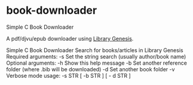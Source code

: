 # book-downloader
Simple C Book Downloader

A pdf/djvu/epub downloader using [Library Genesis](http://gen.lib.rus.ec/).

Simple C Book Downloader
Search for books/articles in Library Genesis
Required arguments:
        -s               Set the string search (usually author/book name)
Optional arguments:
        -h               Show this help message
        -b               Set another reference folder (where .bib will be downloaded)
        -d               Set another book folder
        -v               Verbose mode
usage: -s STR [ -b STR ] [ - d STR ]

